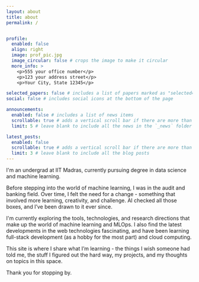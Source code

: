 ```yaml
---
layout: about
title: about
permalink: /


profile:
  enabled: false
  align: right
  image: prof_pic.jpg
  image_circular: false # crops the image to make it circular
  more_info: >
    <p>555 your office number</p>
    <p>123 your address street</p>
    <p>Your City, State 12345</p>

selected_papers: false # includes a list of papers marked as "selected={true}"
social: false # includes social icons at the bottom of the page

announcements:
  enabled: false # includes a list of news items
  scrollable: true # adds a vertical scroll bar if there are more than 3 news items
  limit: 5 # leave blank to include all the news in the `_news` folder

latest_posts:
  enabled: false
  scrollable: true # adds a vertical scroll bar if there are more than 3 new posts items
  limit: 3 # leave blank to include all the blog posts
---
```


I'm an undergrad at IIT Madras, currently pursuing degree in data science and machine learning.

Before stepping into the world of machine learning, I was in the audit and banking field. Over time, I felt the need for a change - something that involved more learning, creativity, and challenge. AI checked all those boxes, and I’ve been drawn to it ever since.

I'm currently exploring the tools, technologies, and research directions that make up the world of machine learning and MLOps. I also find the latest developments in the web technologies fascinating, and have been learning full-stack development (as a hobby for the most part) and cloud computing.

This site is where I share what I’m learning - the things I wish someone had told me, the stuff I figured out the hard way, my projects, and my thoughts on topics in this space.

Thank you for stopping by.
